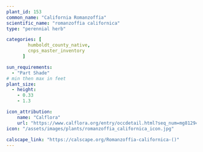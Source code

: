 ```yaml
---
plant_id: 153 
common_name: "California Romanzoffia"
scientific_name: "romanzoffia californica"
type: "perennial herb"

categories: [
        humboldt_county_native,
        cnps_master_inventory
      ]

sun_requirements:
  - "Part Shade"
# min then max in feet
plant_size:
  - height: 
    - 0.33 
    - 1.3

icon_attribution: 
    name: "Calflora"
    url: "https://www.calflora.org/entry/occdetail.html?seq_num=mg81294"
icon: "/assets/images/plants/romanzoffia_californica_icon.jpg"
 
calscape_link: "https://calscape.org/Romanzoffia-californica-()"
---
```








